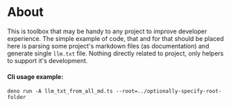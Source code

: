 # About

This is toolbox that may be handy to any project to improve developer
experience. The simple example of code, that and for that should be placed here
is parsing some project's markdown files (as documentation) and generate single
`llm.txt` file. Nothing directly related to project, only helpers to support
it's development.

#### Cli usage example:

`deno run -A llm_txt_from_all_md.ts --root=../optionally-specify-root-folder`
